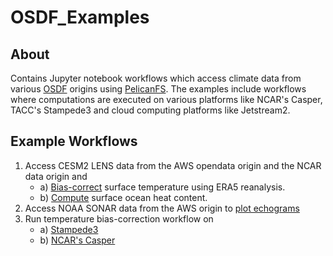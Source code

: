 # OSDF_Examples

## About
Contains Jupyter notebook workflows which access climate data from various [OSDF](https://osg-htc.org/services/osdf.html) origins using [PelicanFS](https://github.com/PelicanPlatform/pelicanfs). The examples include workflows where computations are executed on various platforms like NCAR's Casper, TACC's Stampede3 and cloud computing platforms like Jetstream2. 


## Example Workflows
1) Access CESM2 LENS data from the AWS opendata origin and the NCAR data origin and
   - a) [Bias-correct](jupyter_notebooks/cesm_bias.ipynb) surface temperature using ERA5 reanalysis. 
   - b) [Compute](jupyter_notebooks/cesm_oceanheat.ipynb) surface ocean heat content. 
2) Access NOAA SONAR data from the AWS origin to [plot echograms](jupyter_notebooks/sonar_ai.ipynb)
3) Run temperature bias-correction workflow on
   - a) [Stampede3](jupyter_notebooks/cesm_osdf_stampede3.ipynb)
   - b) [NCAR's Casper](jupyter_notebooks/cesm_posix_bias.ipynb)
 

